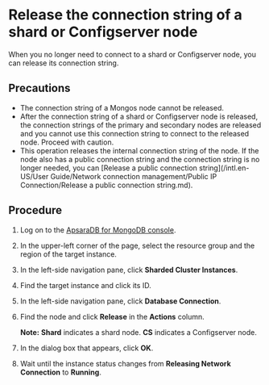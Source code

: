 # Release the connection string of a shard or Configserver node

When you no longer need to connect to a shard or Configserver node, you can release its connection string.

## Precautions

-   The connection string of a Mongos node cannot be released.
-   After the connection string of a shard or Configserver node is released, the connection strings of the primary and secondary nodes are released and you cannot use this connection string to connect to the released node. Proceed with caution.
-   This operation releases the internal connection string of the node. If the node also has a public connection string and the connection string is no longer needed, you can [Release a public connection string](/intl.en-US/User Guide/Network connection management/Public IP Connection/Release a public connection string.md).

## Procedure

1.  Log on to the [ApsaraDB for MongoDB console](https://mongodb.console.aliyun.com/).

2.  In the upper-left corner of the page, select the resource group and the region of the target instance.

3.  In the left-side navigation pane, click **Sharded Cluster Instances**.

4.  Find the target instance and click its ID.

5.  In the left-side navigation pane, click **Database Connection**.

6.  Find the node and click **Release** in the **Actions** column.

    **Note:** **Shard** indicates a shard node. **CS** indicates a Configserver node.

7.  In the dialog box that appears, click **OK**.

8.  Wait until the instance status changes from **Releasing Network Connection** to **Running**.


